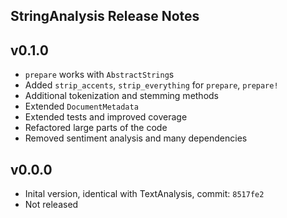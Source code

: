 ## StringAnalysis Release Notes

v0.1.0
------
 - `prepare` works with `AbstractString`s 
 - Added `strip_accents`, `strip_everything` for `prepare`, `prepare!`
 - Additional tokenization and stemming methods
 - Extended `DocumentMetadata`
 - Extended tests and improved coverage
 - Refactored large parts of the code
 - Removed sentiment analysis and many dependencies

v0.0.0
------
 - Inital version, identical with TextAnalysis, commit: `8517fe2`
 - Not released
